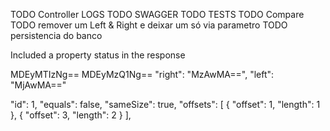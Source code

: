 TODO Controller LOGS
TODO SWAGGER
TODO TESTS
TODO Compare
TODO remover um Left & Right e deixar um só via parametro
TODO persistencia do banco

Included a property status in the response

MDEyMTIzNg==
MDEyMzQ1Ng==
"right": "MzAwMA==",
"left": "MjAwMA=="

"id": 1,
"equals": false,
"sameSize": true,
"offsets": [
  {
"offset": 1,
"length": 1
},
  {
"offset": 3,
"length": 2
}
],